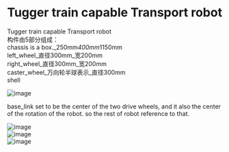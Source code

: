# Tugger train capable Transport robot

Tugger train capable Transport robot  
构件由5部分组成：  
chassis is a box._250mm*400mm*1150mm  
left_wheel_直径300mm_宽200mm  
right_wheel_直径300mm_宽200mm  
caster_wheel_万向轮半球表示_直径300mm  
shell 

![image](https://github.com/Guo-baiyi/Transport_robot/assets/120784487/48104e2b-fdca-4692-8ee5-0ac0a42e17a9)

base_link set to be the center of the two drive wheels, and it also the center of the rotation of the robot. so the rest of robot reference to that.  

![image](https://github.com/Guo-baiyi/guo_baiyi/assets/120784487/35e60b2a-7f43-438e-a1c6-d68ea9e1bbde)  
![image](https://github.com/Guo-baiyi/guo_baiyi/assets/120784487/fc12086f-d032-44df-9349-197e529b8b5b)  
![image](https://github.com/Guo-baiyi/guo_baiyi/assets/120784487/255bc9ed-0fd2-4fd2-988f-8641577df210)  
